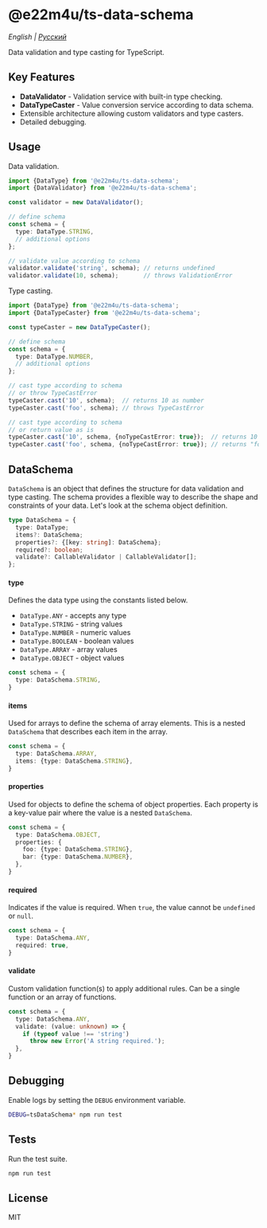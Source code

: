 # @e22m4u/ts-data-schema

*English | [Русский](./README-ru.md)*

Data validation and type casting for TypeScript.

## Key Features

- **DataValidator** - Validation service with built-in type checking.
- **DataTypeCaster** - Value conversion service according to data schema.
- Extensible architecture allowing custom validators and type casters.
- Detailed debugging.

## Usage

Data validation.

```ts
import {DataType} from '@e22m4u/ts-data-schema';
import {DataValidator} from '@e22m4u/ts-data-schema';

const validator = new DataValidator();

// define schema
const schema = {
  type: DataType.STRING,
  // additional options
};

// validate value according to schema
validator.validate('string', schema); // returns undefined
validator.validate(10, schema);       // throws ValidationError
```

Type casting.

```ts
import {DataType} from '@e22m4u/ts-data-schema';
import {DataTypeCaster} from '@e22m4u/ts-data-schema';

const typeCaster = new DataTypeCaster();

// define schema
const schema = {
  type: DataType.NUMBER,
  // additional options
};

// cast type according to schema
// or throw TypeCastError
typeCaster.cast('10', schema);  // returns 10 as number
typeCaster.cast('foo', schema); // throws TypeCastError

// cast type according to schema
// or return value as is
typeCaster.cast('10', schema, {noTypeCastError: true});  // returns 10
typeCaster.cast('foo', schema, {noTypeCastError: true}); // returns "foo"
```

## DataSchema

`DataSchema` is an object that defines the structure for data validation
and type casting. The schema provides a flexible way to describe the shape
and constraints of your data. Let's look at the schema object definition.

```ts
type DataSchema = {
  type: DataType;
  items?: DataSchema;
  properties?: {[key: string]: DataSchema};
  required?: boolean;
  validate?: CallableValidator | CallableValidator[];
};
```

#### type

Defines the data type using the constants listed below.

- `DataType.ANY` - accepts any type
- `DataType.STRING` - string values
- `DataType.NUMBER` - numeric values
- `DataType.BOOLEAN` - boolean values
- `DataType.ARRAY` - array values
- `DataType.OBJECT` - object values

```ts
const schema = {
  type: DataSchema.STRING,
}
```

#### items

Used for arrays to define the schema of array elements.
This is a nested `DataSchema` that describes each item in the array.

```ts
const schema = {
  type: DataSchema.ARRAY,
  items: {type: DataSchema.STRING},
}
```

#### properties

Used for objects to define the schema of object properties.
Each property is a key-value pair where the value is a nested
`DataSchema`.

```ts
const schema = {
  type: DataSchema.OBJECT,
  properties: {
    foo: {type: DataSchema.STRING},
    bar: {type: DataSchema.NUMBER},
  },
}
```

#### required

Indicates if the value is required. When `true`, the value cannot
be `undefined` or `null`.

```ts
const schema = {
  type: DataSchema.ANY,
  required: true,
}
```

#### validate

Custom validation function(s) to apply additional rules. Can be
a single function or an array of functions.

```ts
const schema = {
  type: DataSchema.ANY,
  validate: (value: unknown) => {
    if (typeof value !== 'string')
      throw new Error('A string required.');
  },
}
```

## Debugging

Enable logs by setting the `DEBUG` environment variable.

```bash
DEBUG=tsDataSchema* npm run test
```

## Tests

Run the test suite.

```bash
npm run test
```

## License

MIT
